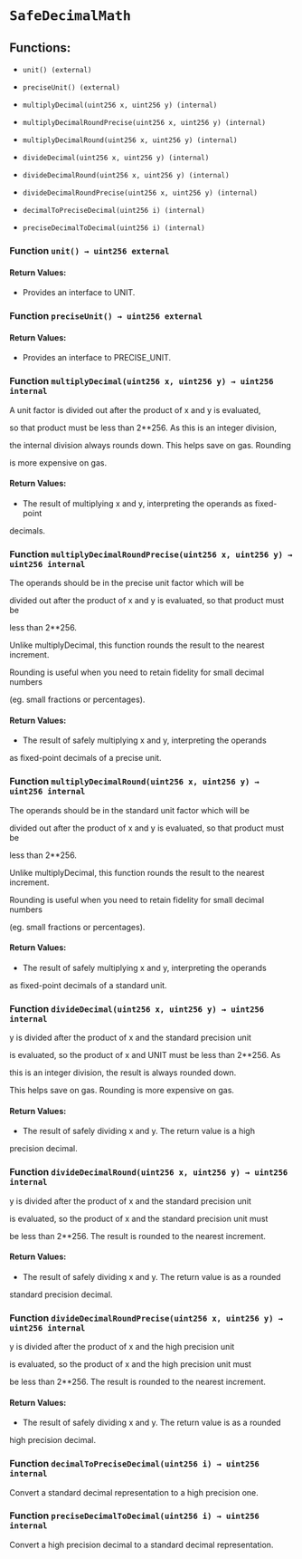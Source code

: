 # `SafeDecimalMath`

## Functions:

- `unit() (external)`

- `preciseUnit() (external)`

- `multiplyDecimal(uint256 x, uint256 y) (internal)`

- `multiplyDecimalRoundPrecise(uint256 x, uint256 y) (internal)`

- `multiplyDecimalRound(uint256 x, uint256 y) (internal)`

- `divideDecimal(uint256 x, uint256 y) (internal)`

- `divideDecimalRound(uint256 x, uint256 y) (internal)`

- `divideDecimalRoundPrecise(uint256 x, uint256 y) (internal)`

- `decimalToPreciseDecimal(uint256 i) (internal)`

- `preciseDecimalToDecimal(uint256 i) (internal)`

### Function `unit() → uint256 external`

#### Return Values:

- Provides an interface to UNIT.

### Function `preciseUnit() → uint256 external`

#### Return Values:

- Provides an interface to PRECISE_UNIT.

### Function `multiplyDecimal(uint256 x, uint256 y) → uint256 internal`

A unit factor is divided out after the product of x and y is evaluated,

so that product must be less than 2**256. As this is an integer division,

the internal division always rounds down. This helps save on gas. Rounding

is more expensive on gas.

#### Return Values:

- The result of multiplying x and y, interpreting the operands as fixed-point

decimals.

### Function `multiplyDecimalRoundPrecise(uint256 x, uint256 y) → uint256 internal`

The operands should be in the precise unit factor which will be

divided out after the product of x and y is evaluated, so that product must be

less than 2**256.

Unlike multiplyDecimal, this function rounds the result to the nearest increment.

Rounding is useful when you need to retain fidelity for small decimal numbers

(eg. small fractions or percentages).

#### Return Values:

- The result of safely multiplying x and y, interpreting the operands

as fixed-point decimals of a precise unit.

### Function `multiplyDecimalRound(uint256 x, uint256 y) → uint256 internal`

The operands should be in the standard unit factor which will be

divided out after the product of x and y is evaluated, so that product must be

less than 2**256.

Unlike multiplyDecimal, this function rounds the result to the nearest increment.

Rounding is useful when you need to retain fidelity for small decimal numbers

(eg. small fractions or percentages).

#### Return Values:

- The result of safely multiplying x and y, interpreting the operands

as fixed-point decimals of a standard unit.

### Function `divideDecimal(uint256 x, uint256 y) → uint256 internal`

y is divided after the product of x and the standard precision unit

is evaluated, so the product of x and UNIT must be less than 2**256. As

this is an integer division, the result is always rounded down.

This helps save on gas. Rounding is more expensive on gas.

#### Return Values:

- The result of safely dividing x and y. The return value is a high

precision decimal.

### Function `divideDecimalRound(uint256 x, uint256 y) → uint256 internal`

y is divided after the product of x and the standard precision unit

is evaluated, so the product of x and the standard precision unit must

be less than 2**256. The result is rounded to the nearest increment.

#### Return Values:

- The result of safely dividing x and y. The return value is as a rounded

standard precision decimal.

### Function `divideDecimalRoundPrecise(uint256 x, uint256 y) → uint256 internal`

y is divided after the product of x and the high precision unit

is evaluated, so the product of x and the high precision unit must

be less than 2**256. The result is rounded to the nearest increment.

#### Return Values:

- The result of safely dividing x and y. The return value is as a rounded

high precision decimal.

### Function `decimalToPreciseDecimal(uint256 i) → uint256 internal`

Convert a standard decimal representation to a high precision one.

### Function `preciseDecimalToDecimal(uint256 i) → uint256 internal`

Convert a high precision decimal to a standard decimal representation.
